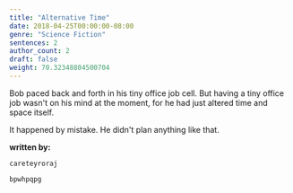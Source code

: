 ```yaml
---
title: "Alternative Time"
date: 2018-04-25T00:00:00-08:00
genre: "Science Fiction"
sentences: 2
author_count: 2
draft: false
weight: 70.32348804500704
---
```



Bob paced back and forth in his tiny office job cell. But having a tiny office job wasn't on his mind at the moment, for he had just altered time and space itself.

It happened by mistake. He didn't plan anything like that.

**written by:**

`careteyroraj`

`bpwhpqpg`

